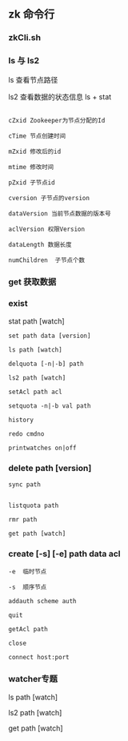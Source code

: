 ## zk 命令行

### zkCli.sh


### ls 与 ls2

ls 查看节点路径

ls2 查看数据的状态信息 ls + stat

``` 

cZxid Zookeeper为节点分配的Id

cTime 节点创建时间

mZxid 修改后的id

mtime 修改时间

pZxid 子节点id

cversion 子节点的version

dataVersion 当前节点数据的版本号

aclVersion 权限Version

dataLength 数据长度

numChildren  子节点个数

```

### get 获取数据


### exist



stat path [watch]

	set path data [version]
	
	ls path [watch]
	
	delquota [-n|-b] path
	
	ls2 path [watch]
	
	setAcl path acl
	
	setquota -n|-b val path
	
	history
	
	redo cmdno
	
	printwatches on|off
	

###	delete path [version]
	
	sync path
	
	
	listquota path
	
	rmr path
	
	get path [watch]
	
###	create [-s] [-e] path data acl
	
	-e  临时节点  
	
	-s  顺序节点
	
	addauth scheme auth
	
	quit
	
	getAcl path
	
	close
	
	connect host:port
	
### watcher专题

ls path [watch]

ls2 path [watch]

get path [watch]



	